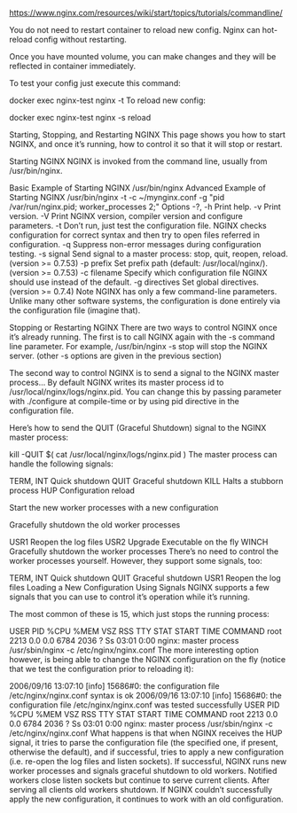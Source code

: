 https://www.nginx.com/resources/wiki/start/topics/tutorials/commandline/

You do not need to restart container to reload new config. Nginx can hot-reload config without restarting.

Once you have mounted volume, you can make changes and they will be reflected in container immediately.

To test your config just execute this command:

docker exec nginx-test nginx -t
To reload new config:

docker exec nginx-test nginx -s reload

Starting, Stopping, and Restarting NGINX
This page shows you how to start NGINX, and once it’s running, how to control it so that it will stop or restart.

Starting NGINX
NGINX is invoked from the command line, usually from /usr/bin/nginx.

Basic Example of Starting NGINX
/usr/bin/nginx
Advanced Example of Starting NGINX
/usr/bin/nginx -t -c ~/mynginx.conf -g "pid /var/run/nginx.pid; worker_processes 2;"
Options
-?, -h	Print help.
-v	Print version.
-V	Print NGINX version, compiler version and configure parameters.
-t	Don’t run, just test the configuration file. NGINX checks configuration for correct syntax and then try to open files referred in configuration.
-q	Suppress non-error messages during configuration testing.
-s signal	Send signal to a master process: stop, quit, reopen, reload. (version >= 0.7.53)
-p prefix	Set prefix path (default: /usr/local/nginx/). (version >= 0.7.53)
-c filename	Specify which configuration file NGINX should use instead of the default.
-g directives	Set global directives. (version >= 0.7.4)
Note
NGINX has only a few command-line parameters. Unlike many other software systems, the configuration is done entirely via the configuration file (imagine that).

Stopping or Restarting NGINX
There are two ways to control NGINX once it’s already running. The first is to call NGINX again with the -s command line parameter. For example, /usr/bin/nginx -s stop will stop the NGINX server. (other -s options are given in the previous section)

The second way to control NGINX is to send a signal to the NGINX master process… By default NGINX writes its master process id to /usr/local/nginx/logs/nginx.pid. You can change this by passing parameter with ./configure at compile-time or by using pid directive in the configuration file.

Here’s how to send the QUIT (Graceful Shutdown) signal to the NGINX master process:

kill -QUIT $( cat /usr/local/nginx/logs/nginx.pid )
The master process can handle the following signals:

TERM, INT	Quick shutdown
QUIT	Graceful shutdown
KILL	Halts a stubborn process
HUP	
Configuration reload

Start the new worker processes with a new configuration

Gracefully shutdown the old worker processes

USR1	Reopen the log files
USR2	Upgrade Executable on the fly
WINCH	Gracefully shutdown the worker processes
There’s no need to control the worker processes yourself. However, they support some signals, too:

TERM, INT	Quick shutdown
QUIT	Graceful shutdown
USR1	Reopen the log files
Loading a New Configuration Using Signals
NGINX supports a few signals that you can use to control it’s operation while it’s running.

The most common of these is 15, which just stops the running process:

USER       PID %CPU %MEM    VSZ   RSS TTY      STAT START   TIME COMMAND
root      2213  0.0  0.0   6784  2036 ?        Ss   03:01   0:00 nginx: master process /usr/sbin/nginx -c /etc/nginx/nginx.conf
The more interesting option however, is being able to change the NGINX configuration on the fly (notice that we test the configuration prior to reloading it):

2006/09/16 13:07:10 [info]  15686#0: the configuration file /etc/nginx/nginx.conf syntax is ok
2006/09/16 13:07:10 [info]  15686#0: the configuration file /etc/nginx/nginx.conf was tested successfully
USER       PID %CPU %MEM    VSZ   RSS TTY      STAT START   TIME COMMAND
root      2213  0.0  0.0   6784  2036 ?        Ss   03:01   0:00 nginx: master process /usr/sbin/nginx -c /etc/nginx/nginx.conf
What happens is that when NGINX receives the HUP signal, it tries to parse the configuration file (the specified one, if present, otherwise the default), and if successful, tries to apply a new configuration (i.e. re-open the log files and listen sockets). If successful, NGINX runs new worker processes and signals graceful shutdown to old workers. Notified workers close listen sockets but continue to serve current clients. After serving all clients old workers shutdown. If NGINX couldn’t successfully apply the new configuration, it continues to work with an old configuration.

